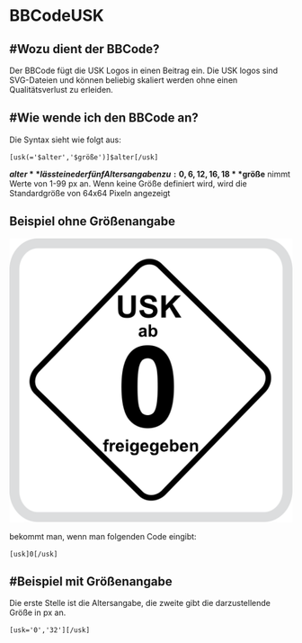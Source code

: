 BBCodeUSK
=========

#Wozu dient der BBCode?
----------------------

Der BBCode fügt die USK Logos in einen Beitrag ein.
Die USK logos sind SVG-Dateien und können beliebig skaliert werden ohne einen Qualitätsverlust zu erleiden.

#Wie wende ich den BBCode an?
----------------------------

Die Syntax sieht wie folgt aus:
```
[usk(='$alter','$größe')]$alter[/usk]
```

**$alter** lässt eine der fünf Altersangaben zu: 0, 6, 12, 16, 18
**$größe** nimmt Werte von 1-99 px an. Wenn keine Größe definiert wird, wird die Standardgröße von 64x64 Pixeln angezeigt

Beispiel ohne Größenangabe
--------------------------

![USK 0](https://github.com/Cetheus/BBCodeUSK/blob/master/files/images/usk/usk_0.svg)

bekommt man, wenn man folgenden Code eingibt:
```
[usk]0[/usk]
```

#Beispiel mit Größenangabe
--------------------------

Die erste Stelle ist die Altersangabe, die zweite gibt die darzustellende Größe in px an.
```
[usk='0','32'][/usk]
```
